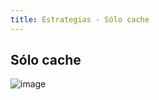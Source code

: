 ```yaml
---
title: Estrategias - Sólo cache
---
```

## Sólo cache

![image](https://user-images.githubusercontent.com/5105812/39147791-00a4df02-4711-11e8-91ff-7ee20db82d74.png)
